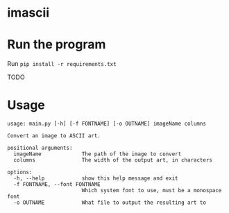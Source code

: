 # imascii

# Run the program

Run `pip install -r requirements.txt`

TODO

# Usage

```
usage: main.py [-h] [-f FONTNAME] [-o OUTNAME] imageName columns

Convert an image to ASCII art.

positional arguments:
  imageName             The path of the image to convert
  columns               The width of the output art, in characters

options:
  -h, --help            show this help message and exit
  -f FONTNAME, --font FONTNAME
                        Which system font to use, must be a monospace font
  -o OUTNAME            What file to output the resulting art to
```